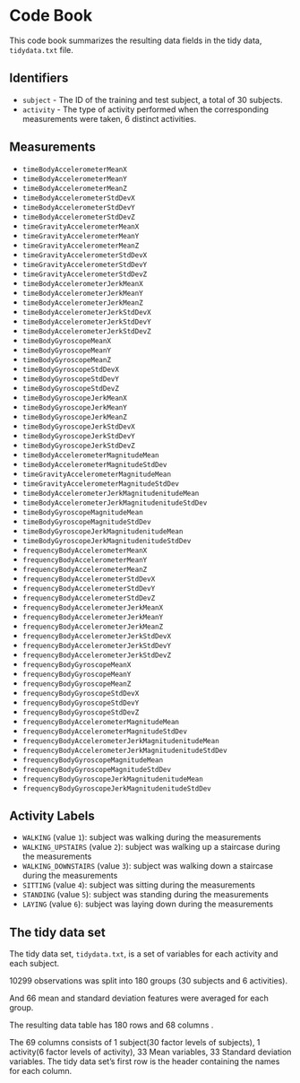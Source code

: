 # Code Book

This code book summarizes the resulting data fields in the tidy data, `tidydata.txt` file.

## Identifiers

* `subject` - The ID of the training and test subject, a total of 30 subjects.
* `activity` - The type of activity performed when the corresponding measurements were taken, 6 distinct activities.

## Measurements

* `timeBodyAccelerometerMeanX`
* `timeBodyAccelerometerMeanY`
* `timeBodyAccelerometerMeanZ`
* `timeBodyAccelerometerStdDevX`
* `timeBodyAccelerometerStdDevY`
* `timeBodyAccelerometerStdDevZ`
* `timeGravityAccelerometerMeanX`
* `timeGravityAccelerometerMeanY`
* `timeGravityAccelerometerMeanZ`
* `timeGravityAccelerometerStdDevX`
* `timeGravityAccelerometerStdDevY`
* `timeGravityAccelerometerStdDevZ`
* `timeBodyAccelerometerJerkMeanX`
* `timeBodyAccelerometerJerkMeanY`
* `timeBodyAccelerometerJerkMeanZ`
* `timeBodyAccelerometerJerkStdDevX`
* `timeBodyAccelerometerJerkStdDevY`
* `timeBodyAccelerometerJerkStdDevZ`
* `timeBodyGyroscopeMeanX`
* `timeBodyGyroscopeMeanY`
* `timeBodyGyroscopeMeanZ`
* `timeBodyGyroscopeStdDevX`
* `timeBodyGyroscopeStdDevY`
* `timeBodyGyroscopeStdDevZ`
* `timeBodyGyroscopeJerkMeanX`
* `timeBodyGyroscopeJerkMeanY`
* `timeBodyGyroscopeJerkMeanZ`
* `timeBodyGyroscopeJerkStdDevX`
* `timeBodyGyroscopeJerkStdDevY`
* `timeBodyGyroscopeJerkStdDevZ`
* `timeBodyAccelerometerMagnitudeMean`
* `timeBodyAccelerometerMagnitudeStdDev`
* `timeGravityAccelerometerMagnitudeMean`
* `timeGravityAccelerometerMagnitudeStdDev`
* `timeBodyAccelerometerJerkMagnitudenitudeMean`
* `timeBodyAccelerometerJerkMagnitudenitudeStdDev`
* `timeBodyGyroscopeMagnitudeMean`
* `timeBodyGyroscopeMagnitudeStdDev`
* `timeBodyGyroscopeJerkMagnitudenitudeMean`
* `timeBodyGyroscopeJerkMagnitudenitudeStdDev`
* `frequencyBodyAccelerometerMeanX`
* `frequencyBodyAccelerometerMeanY`
* `frequencyBodyAccelerometerMeanZ`
* `frequencyBodyAccelerometerStdDevX`
* `frequencyBodyAccelerometerStdDevY`
* `frequencyBodyAccelerometerStdDevZ`
* `frequencyBodyAccelerometerJerkMeanX`
* `frequencyBodyAccelerometerJerkMeanY`
* `frequencyBodyAccelerometerJerkMeanZ`
* `frequencyBodyAccelerometerJerkStdDevX`
* `frequencyBodyAccelerometerJerkStdDevY`
* `frequencyBodyAccelerometerJerkStdDevZ`
* `frequencyBodyGyroscopeMeanX`
* `frequencyBodyGyroscopeMeanY`
* `frequencyBodyGyroscopeMeanZ`
* `frequencyBodyGyroscopeStdDevX`
* `frequencyBodyGyroscopeStdDevY`
* `frequencyBodyGyroscopeStdDevZ`
* `frequencyBodyAccelerometerMagnitudeMean`
* `frequencyBodyAccelerometerMagnitudeStdDev`
* `frequencyBodyAccelerometerJerkMagnitudenitudeMean`
* `frequencyBodyAccelerometerJerkMagnitudenitudeStdDev`
* `frequencyBodyGyroscopeMagnitudeMean`
* `frequencyBodyGyroscopeMagnitudeStdDev`
* `frequencyBodyGyroscopeJerkMagnitudenitudeMean`
* `frequencyBodyGyroscopeJerkMagnitudenitudeStdDev`


## Activity Labels

* `WALKING` (value `1`): subject was walking during the measurements
* `WALKING_UPSTAIRS` (value `2`): subject was walking up a staircase during the measurements
* `WALKING_DOWNSTAIRS` (value `3`): subject was walking down a staircase during the measurements
* `SITTING` (value `4`): subject was sitting during the measurements
* `STANDING` (value `5`): subject was standing during the measurements
* `LAYING` (value `6`): subject was laying down during the measurements

## The tidy data set
The tidy data set, `tidydata.txt`, is a set of variables for each activity and each subject. 

10299 observations was split into 180 groups (30 subjects and 6 activities). 

And 66 mean and standard deviation features were averaged for each group. 

The resulting data table has 180 rows and 68 columns . 

The 69 columns consists of 1 subject(30 factor levels of subjects), 1 activity(6 factor levels of activity), 33 Mean variables, 33 Standard deviation variables. The tidy data set’s first row is the header containing the names for each column.